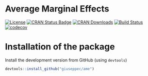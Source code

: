 # Average Marginal Effects

[![License](https://img.shields.io/badge/License-BSD%203--Clause-blue.svg)](https://opensource.org/licenses/BSD-3-Clause)
[![CRAN Status Badge](http://www.r-pkg.org/badges/version/ame)](http://cran.r-project.org/web/packages/ame)
[![CRAN Downloads](http://cranlogs.r-pkg.org/badges/ame)](http://cran.rstudio.com/web/packages/ame/index.html)
[![Build Status](https://travis-ci.org/giuseppec/ame.svg?branch=master)](https://travis-ci.org/giuseppec/ame)
[![codecov](https://codecov.io/gh/giuseppec/ame/branch/master/graph/badge.svg)](https://codecov.io/gh/giuseppec/ame)

# Installation of the package

Install the development version from GitHub (using `devtools`)

```r
devtools::install_github("giuseppec/ame")
```
